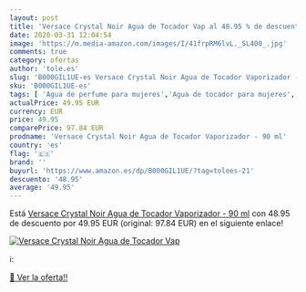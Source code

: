 ```yaml
---
layout: post
title: 'Versace Crystal Noir Agua de Tocador Vap al 48.95 % de descuento'
date: 2020-03-31 12:04:54
image: 'https://m.media-amazon.com/images/I/41frpRM6lvL._SL400_.jpg'
comments: true
category: ofertas
author: 'tole.es'
slug: 'B000GIL1UE-es Versace Crystal Noir Agua de Tocador Vaporizador - 90 ml'
sku: 'B000GIL1UE-es'
tags: [ 'Agua de perfume para mujeres','Agua de tocador para mujeres','Almacenaje de adornos festivos','Almacenamiento y organización','Belleza','Fragancias para mujeres','Hogar y cocina','Instrumentos de percusión para niños','Instrumentos musicales para niños','Juguetes','Juguetes electrónicos','Juguetes y juegos','Perfumes y fragancias','Productos para el cuidado de la piel','Sets y juegos para el cuidado de la piel','Videojuegos para niños','agua','de','tocador', ]
actualPrice: 49.95 EUR
currency: EUR
price: 49.95
comparePrice: 97.84 EUR
prodname: 'Versace Crystal Noir Agua de Tocador Vaporizador - 90 ml'
country: 'es'
flag: '🇪🇸'
brand: ''
buyurl: 'https://www.amazon.es/dp/B000GIL1UE/?tag=tolees-21'
descuento: '48.95'
average: '49.95'
---
```


Está [Versace Crystal Noir Agua de Tocador Vaporizador - 90 ml](https://www.amazon.es/dp/B000GIL1UE/?tag=tolees-21) con 48.95 de descuento por 49.95 EUR (original: 97.84 EUR) en el siguiente enlace!

[![Versace Crystal Noir Agua de Tocador Vap](https://m.media-amazon.com/images/I/41frpRM6lvL._SL400_.jpg)](https://www.amazon.es/dp/B000GIL1UE/?tag=tolees-21)

ℹ️:


[🛒 Ver la oferta!!](https://www.amazon.es/dp/B000GIL1UE/?tag=tolees-21)

